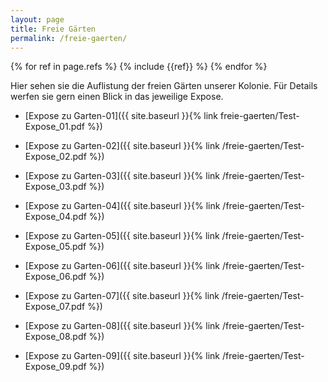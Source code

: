 ```yaml
---
layout: page
title: Freie Gärten
permalink: /freie-gaerten/
---
```


{% for ref in page.refs %}
  {% include {{ref}} %}
{% endfor %}

Hier sehen sie die Auflistung der freien Gärten unserer Kolonie. Für Details werfen sie gern einen Blick in das jeweilige Expose.

* [Expose zu Garten-01]({{ site.baseurl }}{% link freie-gaerten/Test-Expose_01.pdf %})

* [Expose zu Garten-02]({{ site.baseurl }}{% link /freie-gaerten/Test-Expose_02.pdf %})

* [Expose zu Garten-03]({{ site.baseurl }}{% link /freie-gaerten/Test-Expose_03.pdf %})

* [Expose zu Garten-04]({{ site.baseurl }}{% link /freie-gaerten/Test-Expose_04.pdf %})

* [Expose zu Garten-05]({{ site.baseurl }}{% link /freie-gaerten/Test-Expose_05.pdf %})

* [Expose zu Garten-06]({{ site.baseurl }}{% link /freie-gaerten/Test-Expose_06.pdf %})

* [Expose zu Garten-07]({{ site.baseurl }}{% link /freie-gaerten/Test-Expose_07.pdf %})

* [Expose zu Garten-08]({{ site.baseurl }}{% link /freie-gaerten/Test-Expose_08.pdf %})

* [Expose zu Garten-09]({{ site.baseurl }}{% link /freie-gaerten/Test-Expose_09.pdf %})
